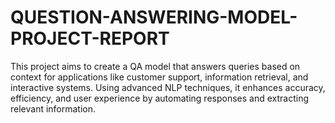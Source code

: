 # QUESTION-ANSWERING-MODEL-PROJECT-REPORT
This project aims to create a QA model that answers queries based on context for applications like customer support, information retrieval, and interactive systems. Using advanced NLP techniques, it enhances accuracy, efficiency, and user experience by automating responses and extracting relevant information.
